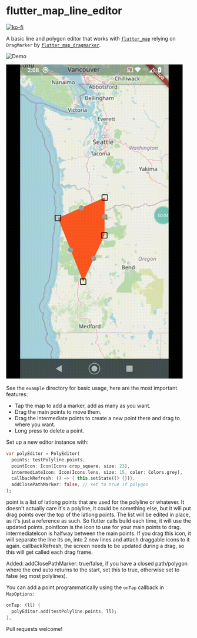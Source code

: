 # flutter_map_line_editor

[![ko-fi](https://ko-fi.com/img/githubbutton_sm.svg)](https://ko-fi.com/F1F8E2YBE)

A basic line and polygon editor that works with [`flutter_map`](https://github.com/fleaflet/flutter_map/) relying on `DragMarker` by [`flutter_map_dragmarker`](https://github.com/ibrierley/flutter_map_dragmarker).

![Demo](https://user-images.githubusercontent.com/3901173/84055684-18e02300-a9ad-11ea-8ee6-cbcfbf361391.gif)

![Demo](./line_editor_poly.gif)

See the `example` directory for basic usage, here are the most important features:

- Tap the map to add a marker, add as many as you want.
- Drag the main points to move them.
- Drag the intermediate points to create a new point there and drag to where you want.
- Long press to delete a point.

Set up a new editor instance with:

```dart
var polyEditor = PolyEditor(
  points: testPolyline.points,
  pointIcon: Icon(Icons.crop_square, size: 23),
  intermediateIcon: Icon(Icons.lens, size: 15, color: Colors.grey),
  callbackRefresh: () => { this.setState(() {})},
  addClosePathMarker: false, // set to true if polygon
);
```

point is a list of latlong points that are used for the polyline or whatever. It doesn't actually care it's a polyline, it could be something else, but it will put drag points over the top of the latlong points. The list will be edited in place, as it's just a reference as such. So flutter calls build each time, it will use the updated points.
pointIcon is the icon to use for your main points to drag.
intermediateIcon is halfway between the main points. If you drag this icon, it will separate the line its on, into 2 new lines and attach draggable icons to it again.
callbackRefresh, the screen needs to be updated during a drag, so this will get called each drag frame.

Added: addClosePathMarker: true/false, if you have a closed path/polygon where the end auto returns to the start, set this to true, otherwise set to false (eg most polylines).

You can add a point programmatically using the `onTap` callback in `MapOptions`:

```dart
onTap: (ll) {
  polyEditor.add(testPolyline.points, ll);
},
 ```


Pull requests welcome!
